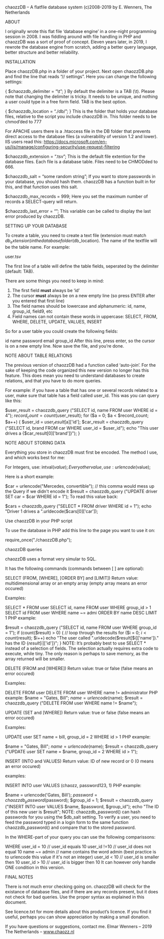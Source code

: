 chaozzDB – A flatfile database system
(c)2008-2019 by E. Wenners, The Netherlands

ABOUT

I originally wrote this flat file ‘database engine’ in a one-night programming session in 2008. I was fiddling around with file handling in PHP and chaozzDB was a sort of proof of concept. Eleven years later, in 2019, I rewrote the database engine from scratch, adding a better query language, better structure and better reliability.

 

INSTALLATION

Place chaozzDB.php in a folder of your project. Next open chaozzDB.php and find the line that reads “// settings”. Here you can change the following settings:

{ $chaozzdb_delimiter = “\t”; }
By default the delimiter is a TAB (\t). Please note that changing the delimiter is tricky. It needs to be unique, and nothing a user could type in a free form field. TAB is the best option.

{ $chaozzdb_location = “./db/”; }
This is the folder that holds your database files, relative to the script you include chaozzDB in. This folder needs to be chmod’ded to 777

For APACHE users there is a .htaccess file in the DB folder that prevents direct access to the database files (a vulnerability of version 1.2 and lower).
IIS users read this: https://docs.microsoft.com/en-us/iis/manage/configuring-security/use-request-filtering

$chaozzdb_extension = “.tsv”;
This is the default file extention for the database files. Each file is a database table. Files need to be CHMODded to 666.

$chaozzdb_salt = “some random string”;
If you want to store passwords in your database, you should hash them. chaozzDB has a function built in for this, and that function uses this salt.

$chaozzdb_max_records = 999;
Here you set the maximum number of records a SELECT-query will return.

$chaozzdb_last_error = “”;
This variable can be called to display the last error produced by chaozzDB.

 

SETTING UP YOUR DATABASE

To create a table, you need to create a text file (extension must match $db_extension) in the database folder ($db_location). The name of the textfile will be the table name.
For example:

user.tsv

The first line of a table will define the table fields, seperated by the delimiter (default: TAB).

There are some things you need to keep in mind:
1. The first field **must** always be ‘id’
2. The cursor **must** always be on a new empty line (so press ENTER after you entered that first line)
3. The field names should be lowercase and alphanumeric: id, name, group_id, field9, etc
4. Field names can not contain these words in uppercase:
SELECT, FROM, WHERE, DELETE, UPDATE, VALUES, INSERT

So for a user table you could create the following fields:

id	name	password	email	group_id
After this line, press enter, so the cursor is on a new empty line.
Now save the file, and you’re done.

 

NOTE ABOUT TABLE RELATIONS

The previous version of chaozzDB had a function called ‘auto-join’. For the sake of keeping the code organized this new version no longer has this feature. This does mean you need to understand databases to create relations, and that you have to do more queries.

For example: if you have a table that has one or several records related to a user, make sure that table has a field called user_id. This was you can query like this:

$user_result = chaozzdb_query ("SELECT id, name FROM user WHERE id = 4");
$record_count = count($user_result);
for ($a = 0; $a < $record_count; $a++)
{
	$user_id = $user_result[$a]['id'];
	$car_result = chaozzdb_query ("SELECT id, brand FROM car WHERE user_id = $user_id");
	echo "This user drives a {$car_result[0]['brand']}");
}
 

NOTE ABOUT STORING DATA

Everything you store in chaozzDB must first be encoded. The method I use, and which works best for me:

For Integers, use: intval($value);
Every other value, use: urlencode($value);

Here is a short example:

$car = urlencode("Mercedes, convertible"); // this comma would mess up the Query if we didn't encode it
$result = chaozzdb_query ("UPDATE driver SET car = $car WHERE id = 1");
To read this value back:

$cars = chaozzdb_query ("SELECT * FROM driver WHERE id = 1");
echo "Driver 1 drives a ".urldecode($cars[0]['car']);
 

Use chaozzDB in your PHP script

To use the database in PHP add this line to the page you want to use it on:

require_once("./chaozzDB.php");
 

chaozzDB queries

chaozzDB uses a format very simular to SQL.

It has the following commands (commands between [ ] are optional):

 

SELECT (FROM, [WHERE], [ORDER BY] and [LIMIT])
Return value: multidimensional array or an empty array (empty array means an error occured)

Examples:

SELECT * FROM user
SELECT id, name FROM user WHERE group_id > 1
SELECT id FROM user WHERE name ~= admi ORDER BY name DESC LIMIT 1
PHP example:

$result = chaozzdb_query ("SELECT id, name FROM user WHERE group_id = 1");
if (count($result) > 0)
{
	// loop through the results
	for ($i = 0; $i < count($result); $i++)
		echo "The user called ".urldecode($result[$i]['name'])." has the ID {$result[$i]['id']}";
}
NOTE: It’s probably best to use SELECT * instead of a selection of fields. The selection actually requires extra code to execute, while tiny. The only reason is perhaps to save memory, as the array returned will be smaller.

 

DELETE (FROM and [WHERE])
Return value: true or false (false means an error occured)

Examples:

DELETE FROM user
DELETE FROM user WHERE name != administrator
PHP example:
$name = "Gates, Bill";
$name = urlencode($name);
$result = chaozzdb_query ("DELETE FROM user WHERE name != $name");
 

UPDATE (SET and [WHERE])
Return value: true or false (false means an error occured)

Examples:

UPDATE user SET name = bill, group_id = 2 WHERE id > 1
PHP example:

$name = "Gates, Bill";
$name = urlencode($name);
$result = chaozzdb_query ("UPDATE user SET name = $name, group_id = 2 WHERE id > 1");
 

INSERT (INTO and VALUES)
Return value: ID of new record or 0 (0 means an error occured)

examples:

INSERT INTO user VALUES (chaozz, password123, 1)
PHP example:

$name = urlencode('Gates, Bill');
$password = chaozzdb_password ($password);
$group_id = 1;
$result = chaozzdb_query ("INSERT INTO user VALUES $name, $password, $group_id");
echo "The ID of this new user is $result";
NOTE: chaozzdb_password() can hash passwords for you using the $db_salt setting. To verify a user, you need to feed the password typed in a login form to the same function chaozzdb_password() and compare that to the stored password.

In the WHERE-part of your query you can use the following comparissons:

WHERE user_id = 10 // user_id equals 10
user_id !=10 // user_id does not equal 10
name ~= admin // name contains the word admin (best practice is to urlencode this value if it's not an integer)
user_id < 10 // user_id is smaller then 10
user_id > 10 // user_id is bigger then 10
It can however only handle ONE condition in this version.

 

FINAL NOTES

There is not much error checking going on. chaozzDB will check for the existance of database files, and if there are any records present, but it does not check for bad queries. Use the proper syntax as explained in this document.

See licence.txt for more details about this product’s licence.
If you find it useful, perhaps you can show appreciation by making a small donation.

If you have questions or suggestions, contact me.
Elmar Wenners – 2019 The Netherlands – www.chaozz.nl
